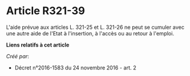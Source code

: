 # Article R321-39

L'aide prévue aux articles L. 321-25 et L. 321-26 ne peut se cumuler avec une autre aide de l'Etat à l'insertion, à l'accès
ou au retour à l'emploi.

**Liens relatifs à cet article**

_Créé par_:

  - Décret n°2016-1583 du 24 novembre 2016 - art. 2
